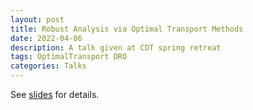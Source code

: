 ```yaml
---
layout: post
title: Robust Analysis via Optimal Transport Methods
date: 2022-04-06
description: A talk given at CDT spring retreat
tags: OptimalTransport DRO
categories: Talks
---
```

See [slides](/assets/pdf/OT.pdf) for details.